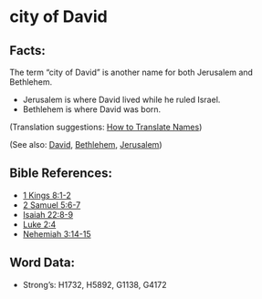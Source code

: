 # city of David

## Facts:

The term “city of David” is another name for both Jerusalem and Bethlehem.

* Jerusalem is where David lived while he ruled Israel.
* Bethlehem is where David was born.

(Translation suggestions: [How to Translate Names](../../translate/translate-names))

(See also: [David](../names/david.md), [Bethlehem](../names/bethlehem.md), [Jerusalem](../names/jerusalem.md))

## Bible References:

* [1 Kings 8:1-2](rc://en/tn/help/1ki/08/01)
* [2 Samuel 5:6-7](rc://en/tn/help/2sa/05/06)
* [Isaiah 22:8-9](rc://en/tn/help/isa/22/08)
* [Luke 2:4](rc://en/tn/help/luk/02/04)
* [Nehemiah 3:14-15](rc://en/tn/help/neh/03/14)

## Word Data:

* Strong’s: H1732, H5892, G1138, G4172
